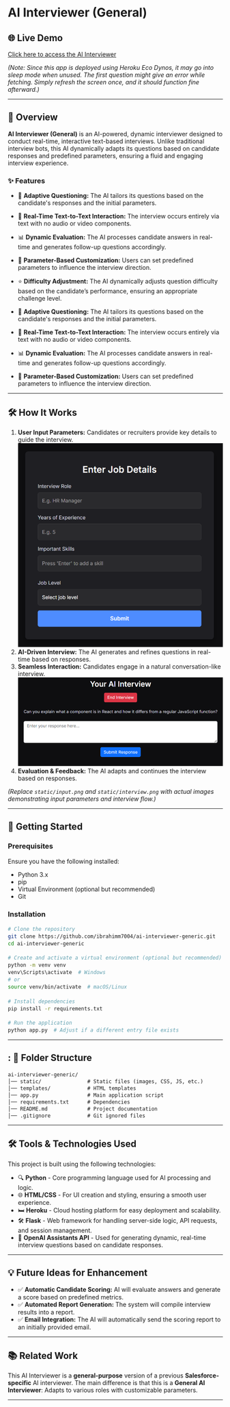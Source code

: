 # AI Interviewer (General)

## 🌐 Live Demo

[Click here to access the AI Interviewer](http://ai-interviewer-general.sorsx.com/)

_(Note: Since this app is deployed using Heroku Eco Dynos, it may go into sleep mode when unused. The first question might give an error while fetching. Simply refresh the screen once, and it should function fine afterward.)_

---

## 📌 Overview

**AI Interviewer (General)** is an AI-powered, dynamic interviewer designed to conduct real-time, interactive text-based interviews.
Unlike traditional interview bots, this AI dynamically adapts its questions based on candidate responses and predefined parameters, ensuring a fluid and engaging interview experience.

### ✨ Features

- 🔄 **Adaptive Questioning:** The AI tailors its questions based on the candidate's responses and the initial parameters.
- 📝 **Real-Time Text-to-Text Interaction:** The interview occurs entirely via text with no audio or video components.
- 📊 **Dynamic Evaluation:** The AI processes candidate answers in real-time and generates follow-up questions accordingly.
- 📁 **Parameter-Based Customization:** Users can set predefined parameters to influence the interview direction.
- ⭐ **Difficulty Adjustment:** The AI dynamically adjusts question difficulty based on the candidate’s performance, ensuring an appropriate challenge level.

- 🔄 **Adaptive Questioning:** The AI tailors its questions based on the candidate's responses and the initial parameters.
- 📝 **Real-Time Text-to-Text Interaction:** The interview occurs entirely via text with no audio or video components.
- 📊 **Dynamic Evaluation:** The AI processes candidate answers in real-time and generates follow-up questions accordingly.
- 📁 **Parameter-Based Customization:** Users can set predefined parameters to influence the interview direction.

---

## 🛠️ How It Works

1. **User Input Parameters:** Candidates or recruiters provide key details to guide the interview.
   ![Input Parameters](static/input.png)
2. **AI-Driven Interview:** The AI generates and refines questions in real-time based on responses.
3. **Seamless Interaction:** Candidates engage in a natural conversation-like interview.
   ![Interview Flow](static/interview.png)
4. **Evaluation & Feedback:** The AI adapts and continues the interview based on responses.

_(Replace `static/input.png` and `static/interview.png` with actual images demonstrating input parameters and interview flow.)_

---

## 🚀 Getting Started

### Prerequisites

Ensure you have the following installed:

- Python 3.x
- pip
- Virtual Environment (optional but recommended)
- Git

### Installation

```bash
# Clone the repository
git clone https://github.com/ibrahimm7004/ai-interviewer-generic.git
cd ai-interviewer-generic

# Create and activate a virtual environment (optional but recommended)
python -m venv venv
venv\Scripts\activate  # Windows
# or
source venv/bin/activate  # macOS/Linux

# Install dependencies
pip install -r requirements.txt

# Run the application
python app.py  # Adjust if a different entry file exists
```

---

## : 📂 Folder Structure

```
ai-interviewer-generic/
│── static/               # Static files (images, CSS, JS, etc.)
│── templates/            # HTML templates
│── app.py                # Main application script
│── requirements.txt      # Dependencies
│── README.md             # Project documentation
│── .gitignore            # Git ignored files
```

---

## 🛠️ Tools & Technologies Used

This project is built using the following technologies:

- 🔍 **Python** - Core programming language used for AI processing and logic.
- 🌐 **HTML/CSS** - For UI creation and styling, ensuring a smooth user experience.
- 🛏️ **Heroku** - Cloud hosting platform for easy deployment and scalability.
- 🛠 **Flask** - Web framework for handling server-side logic, API requests, and session management.
- 🧠 **OpenAI Assistants API** - Used for generating dynamic, real-time interview questions based on candidate responses.

---

## 💡 Future Ideas for Enhancement

- ✅ **Automatic Candidate Scoring:** AI will evaluate answers and generate a score based on predefined metrics.
- ✅ **Automated Report Generation:** The system will compile interview results into a report.
- ✅ **Email Integration:** The AI will automatically send the scoring report to an initially provided email.

---

## 📚 Related Work

This AI Interviewer is a **general-purpose** version of a previous **Salesforce-specific** AI interviewer.
The main difference is that this is a **General AI Interviewer**: Adapts to various roles with customizable parameters.

---
